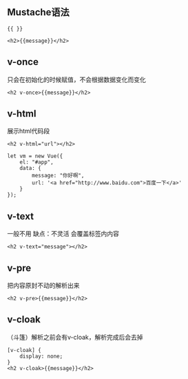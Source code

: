 ## Mustache语法

 `{{ }}`
 
```vue
<h2>{{message}}</h2>
```

## v-once

只会在初始化的时候赋值，不会根据数据变化而变化

```vue
<h2 v-once>{{message}}</h2>
```

## v-html

展示html代码段

```vue
<h2 v-html="url"></h2>

let vm = new Vue({
	el: "#app",
	data: {
		message: "你好啊",
		url: '<a href="http://www.baidu.com">百度一下</a>'
	}
});
```

## v-text

一般不用 缺点：不灵活 会覆盖标签内内容

```vue
<h2 v-text="message"></h2>
```

## v-pre

把内容原封不动的解析出来

```vue
<h2 v-pre>{{message}}</h2>
```

## v-cloak

（斗篷）解析之前会有v-cloak，解析完成后会去掉

```vue
[v-cloak] {
	display: none;
}
<h2 v-cloak>{{message}}</h2>
```
